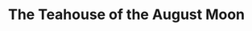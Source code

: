 ---
title: The Teahouse of the August Moon
year: 1957
opening_date: 1957-09-25
closing_date: 1957-10-05
layout: productions
featured_image: 
image_caption:
image_credit:
playbill: 
category: 
Theatre: Theatre Jacksonville
Venue: Little Theatre
cast:
  Sakini: Bill Gibbs
  Sgt. Gregovich: James Boyer
  Col. Wainwright Purdy, III: Jack Somack
  Captain Fisby: Roby Robson
  Old Woman: Florence Somack
  Old Woman's Daughter: Linda Willard
  The Daughter's Children:
    - Beth Brecker
    - Karen Green
    - Brent Turbow
    - Barry Henline
  Lady Astor: Lady Astor
  Mr. Hokaida: L.J. Gift
  Mr. Omura: Norman Howard
  Mr. Sumata: Hugh Henline
  Mr. Sumata's Father: David Berrior
  Mr. Seiko: Klip Smith
  Miss Higa-Jiga: Esther Barnes
  Mr. Keora: Dr. Alvin Gross
  Mr. Oshira: Elmo Lehman
  Lotus Blossom: Rosa Harlan
  Captain McLean: Marshall Grauer
  Villager:
    - Bruce Henn
    - Clifford Walker
    - Araron Bowden
    - Jerry Long
  Ladies' League for Democratic Action:
    - Marie Tankersley
    - Lynn Sharer
    - Ruth Hutton
    - Ann Martinez
    - Sandy Brecker
    - Lynn Ross
crew:
  Director: Maurice Geoffrey
  Set Supervisor: Richard Snavely
  Stage Manager:
    - Abby Fink
    - Hugh Henline
    - Dixie Cohen
  Bookholder: Rose Forney
  Sound Effects: Frank Ridge
  Choreography: Betty Ogilvie
  Dialect Advisor:
    - Darrell Riley
    - Jack Campbell
  Lighting:
    - Norman Howard
    - Charles Tankersley
    - Pete House
    - Walter Quattlebaum
    - David Berrior
  Wardrobe:
    - Katherine Groves
    - Eula Mae Snow
    - Marie Tankersley
    - Marie Bristow
    - Taiko Perry
    - Archie Eason
    - Doris Edwards
    - Phyllis Groves
    - Florence Somack
  Properties:
    - Helen Keegan
    - Winifred Horne
    - Pat Robson
    - Eileen Quattlebaum
    - Rozelle Cohen
    - Ralph Anderson
  Make-up:
    - Polly Clendening
    - Jane Porter
  Scenery:
    - Fritz Ashworth
    - Hugh Henline
    - Dixie Cohen
    - Felix Jacobs
    - Bob Keegan
    - Fred Raggett, Jr.
    - Bob Gefter
    - Abbey Fink
    - Bob Phillips
    - Frank Ridge
    - Norman Howard
    - Barry Henline
    - James Bibb
    - Neil Forster
    - Rozelle Cohen
    - Florence Somack
    - Dorothy Massey
    - Marion Conner
    - Beverly Fink
    - Jim Ashworth
    - Ralph Anderson
    - Helen Keegan
    - Harold Henderson
    - Ferguson Barnes
    - Sue Henderson
    - Eddie Curtis
    - Marie Tankersley
    - Jim Mattox
    - Lee Rice
    - James W. Harris, II
    - Jack Fleet
    - Susan Massey
    - Klip Smith
    - JoAnne Hicks
    - Garfield McPherson
    - Bob Kornegay
orchestra:
external_links:
---